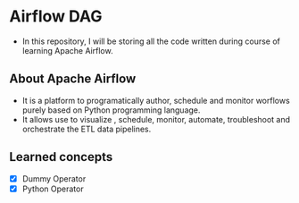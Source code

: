 # Airflow DAG
- In this repository, I will be storing all the code written during course of learning Apache Airflow.

## About Apache Airflow
- It is a platform to programatically author, schedule and monitor worflows purely based on Python programming language.
- It allows use to visualize , schedule, monitor, automate, troubleshoot and orchestrate the ETL data pipelines.


## Learned concepts
- [X] Dummy Operator
- [X] Python Operator